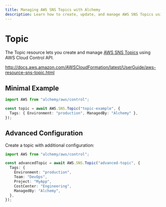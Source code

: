 ```yaml
---
title: Managing AWS SNS Topics with Alchemy
description: Learn how to create, update, and manage AWS SNS Topics using Alchemy Cloud Control.
---
```


# Topic

The Topic resource lets you create and manage [AWS SNS Topics](https://docs.aws.amazon.com/sns/latest/userguide/) using AWS Cloud Control API.

http://docs.aws.amazon.com/AWSCloudFormation/latest/UserGuide/aws-resource-sns-topic.html

## Minimal Example

```ts
import AWS from "alchemy/aws/control";

const topic = await AWS.SNS.Topic("topic-example", {
  Tags: { Environment: "production", ManagedBy: "Alchemy" },
});
```

## Advanced Configuration

Create a topic with additional configuration:

```ts
import AWS from "alchemy/aws/control";

const advancedTopic = await AWS.SNS.Topic("advanced-topic", {
  Tags: {
    Environment: "production",
    Team: "DevOps",
    Project: "MyApp",
    CostCenter: "Engineering",
    ManagedBy: "Alchemy",
  },
});
```


